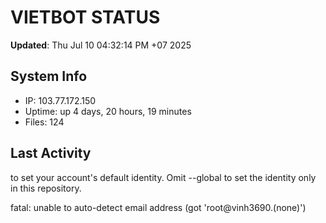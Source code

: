 # VIETBOT STATUS
**Updated**: Thu Jul 10 04:32:14 PM +07 2025

## System Info
- IP: 103.77.172.150
- Uptime: up 4 days, 20 hours, 19 minutes
- Files: 124

## Last Activity

to set your account's default identity.
Omit --global to set the identity only in this repository.

fatal: unable to auto-detect email address (got 'root@vinh3690.(none)')
